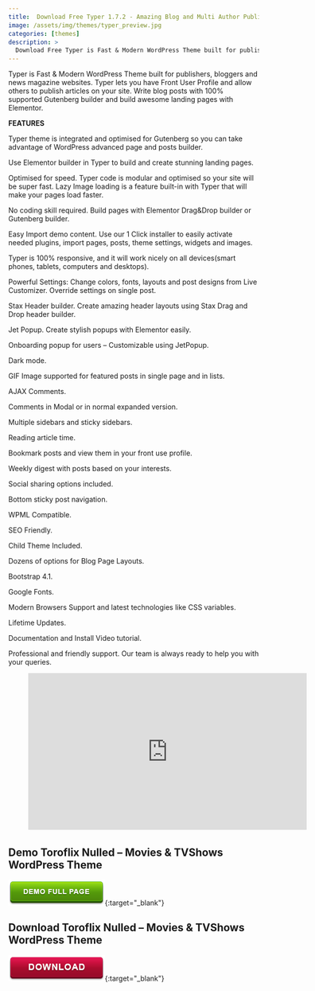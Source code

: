 ```yaml
---
title:  Download Free Typer 1.7.2 - Amazing Blog and Multi Author Publishing Theme
image: /assets/img/themes/typer_preview.jpg
categories: [themes]
description: >
  Download Free Typer is Fast & Modern WordPress Theme built for publishers, bloggers and news magazine websites. Typer lets you have Front User Profile ...
---
```


Typer is Fast & Modern WordPress Theme built for publishers, bloggers and news magazine websites. Typer lets you have Front User Profile and allow others to publish articles on your site. Write blog posts with 100% supported Gutenberg builder and build awesome landing pages with Elementor.  

**FEATURES**  

Typer theme is integrated and optimised for Gutenberg so you can take advantage of WordPress advanced page and posts builder.  

Use Elementor builder in Typer to build and create stunning landing pages.  

Optimised for speed. Typer code is modular and optimised so your site will be super fast. Lazy Image loading is a feature built-in with Typer that will make your pages load faster.  

No coding skill required. Build pages with Elementor Drag&Drop builder or Gutenberg builder.  

Easy Import demo content. Use our 1 Click installer to easily activate needed plugins, import pages, posts, theme settings, widgets and images.  

Typer is 100% responsive, and it will work nicely on all devices(smart phones, tablets, computers and desktops). 

Powerful Settings: Change colors, fonts, layouts and post designs from Live Customizer. Override settings on single post. 

Stax Header builder. Create amazing header layouts using Stax Drag and Drop header builder.  

Jet Popup. Create stylish popups with Elementor easily.  

Onboarding popup for users – Customizable using JetPopup.  

Dark mode.  

GIF Image supported for featured posts in single page and in lists.  

AJAX Comments.  

Comments in Modal or in normal expanded version.  

Multiple sidebars and sticky sidebars.  

Reading article time.  

Bookmark posts and view them in your front use profile.  

Weekly digest with posts based on your interests.  

Social sharing options included.  

Bottom sticky post navigation.  

WPML Compatible. 

SEO Friendly. 

Child Theme Included. 

Dozens of options for Blog Page Layouts.  

Bootstrap 4.1. 

Google Fonts. 

Modern Browsers Support and latest technologies like CSS variables.  

Lifetime Updates. 

Documentation and Install Video tutorial.   

Professional and friendly support. Our team is always ready to help you with your queries.  
  
<figure class="video_container">
<iframe width="560" height="315" src="https://www.fembed.com/v/7ry-jsg81nmdqrk" frameborder="0" allowfullscreen></iframe>
</figure>


## Demo Toroflix Nulled – Movies & TVShows WordPress Theme
[![button](/assets/img/demo.png)](https://themeforest.net/item/typer-amazing-blog-and-multi-author-publishing-theme/24818607){:target="_blank"}  

## Download Toroflix Nulled – Movies & TVShows WordPress Theme
[![button](/assets/img/download.png)](http://gestyy.com/e05Nli){:target="_blank"}  
